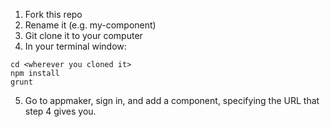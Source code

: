 1. Fork this repo
2. Rename it (e.g. my-component)
3. Git clone it to your computer
4. In your terminal window:

```
cd <wherever you cloned it>
npm install
grunt
```

5. Go to appmaker, sign in, and add a component, specifying the URL that step 4 gives you.
